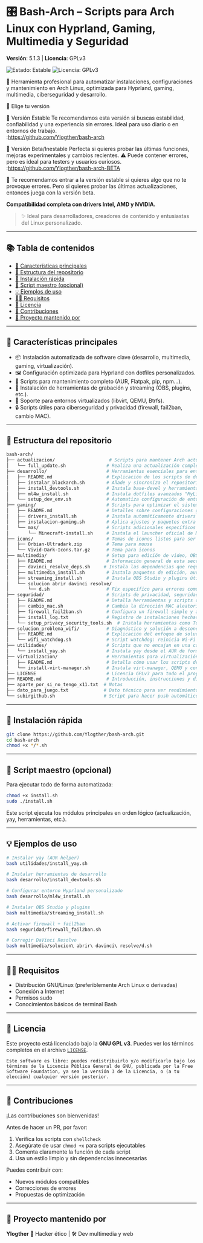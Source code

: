 # 🎛️ Bash-Arch – Scripts para Arch Linux con Hyprland, Gaming, Multimedia y Seguridad

**Versión**: 5.1.3 | **Licencia**: GPLv3  
<p align="left">
  <img src="https://img.shields.io/badge/estado-estable-brightgreen" alt="Estado: Estable" />
  <img src="https://img.shields.io/github/license/Ylogther/bash-arch?color=blue" alt="Licencia: GPLv3" />
</p>

🔧 Herramienta profesional para automatizar instalaciones, configuraciones y mantenimiento en Arch Linux, optimizada para Hyprland, gaming, multimedia, ciberseguridad y desarrollo.

🧭 Elige tu versión

🔹 Versión Estable
Te recomendamos esta versión si buscas estabilidad, confiabilidad y una experiencia sin errores. Ideal para uso diario o en entornos de trabajo.       
:https://github.com/Ylogther/bash-arch

🔸 Versión Beta/Inestable
Perfecta si quieres probar las últimas funciones, mejoras experimentales y cambios recientes. ⚠️ Puede contener errores, pero es ideal para testers y usuarios curiosos.
:https://github.com/Ylogther/bash-arch-BETA

🎯 Te recomendamos entrar a la versión estable si quieres algo que no te provoque errores. Pero si quieres probar las últimas actualizaciones, entonces juega con la versión beta.



**Compatibilidad completa con drivers Intel, AMD y NVIDIA.**

> ✨ Ideal para desarrolladores, creadores de contenido y entusiastas del Linux personalizado.

---

## 📚 Tabla de contenidos

- [🧰 Características principales](#-características-principales)
- [📂 Estructura del repositorio](#-estructura-del-repositorio)
- [🚀 Instalación rápida](#-instalación-rápida)
- [🧪 Script maestro (opcional)](#-script-maestro-opcional)
- [💡 Ejemplos de uso](#-ejemplos-de-uso)
- [🧑‍💻 Requisitos](#-requisitos)
- [📖 Licencia](#-licencia)
- [🤝 Contribuciones](#-contribuciones)
- [🎥 Proyecto mantenido por](#-proyecto-mantenido-por)

---

## 🧰 Características principales

- 📦 Instalación automatizada de software clave (desarrollo, multimedia, gaming, virtualización).
- 🖼️ Configuración optimizada para Hyprland con dotfiles personalizados.
- 🔧 Scripts para mantenimiento completo (AUR, Flatpak, pip, npm...).
- 🎥 Instalación de herramientas de grabación y streaming (OBS, plugins, etc.).
- 🧪 Soporte para entornos virtualizados (libvirt, QEMU, Btrfs).
- 🔒 Scripts útiles para ciberseguridad y privacidad (firewall, fail2ban, cambio MAC).

---

## 📂 Estructura del repositorio

```bash
bash-arch/
├── actualizacion/                    # Scripts para mantener Arch actualizado correctamente
│   └── full_update.sh               # Realiza una actualización completa: sistema + AUR + limpieza
├── desarrollo/                      # Herramientas esenciales para entornos de desarrollo
│   ├── README.md                    # Explicación de los scripts de desarrollo
│   ├── instalar_blackarch.sh        # Añade y sincroniza el repositorio BlackArch para pentesting
│   ├── install_devtools.sh          # Instala base-devel y herramientas de desarrollo estándar
│   ├── ml4w_install.sh              # Instala dotfiles avanzados "MyLinuxForWork" para Hyprland
│   └── setup_dev_env.sh             # Automatiza configuración de entorno dev general (git, zsh, etc.)
├── gaming/                          # Scripts para optimizar el sistema para juegos
│   ├── README.md                    # Detalles sobre configuraciones gaming incluidas
│   ├── drivers_install.sh           # Instala automáticamente drivers NVIDIA, AMD o Intel según hardware
│   ├── instalacion-gaming.sh        # Aplica ajustes y paquetes extra para gaming (gamemode, mangohud, etc.)
│   └── mas/                         # Scripts adicionales específicos para juegos
│       └── Minecraft-install.sh     # Instala el launcher oficial de Minecraft desde el AUR
├── icons/                           # Temas de iconos listos para ser instalados
│   ├── Orbian-Ultradark.zip         # Tema para mouse
│   └── Vivid-Dark-Icons.tar.gz      # Tema para iconos
├── multimedia/                      # Setup para edición de video, OBS y multimedia en general
│   ├── README.md                    # Información general de esta sección
│   ├── davinci_resolve_deps.sh     # Instala las dependencias que requiere DaVinci Resolve en Arch
│   ├── multimedia_install.sh        # Instala paquetes de edición, audio y video (Kdenlive, Audacity, etc.)
│   ├── streaming_install.sh         # Instala OBS Studio y plugins útiles para streamers
│   └── solucion abrir davinci resolve/
│       └── d.sh                     # Fix específico para errores comunes al lanzar DaVinci
├── seguridad/                       # Scripts de privacidad, seguridad y protección de red
│   ├── README.md                    # Detalla herramientas y scripts de esta categoría
│   ├── cambio_mac.sh                # Cambia la dirección MAC aleatoriamente o manualmente
│   ├── firewall_fail2ban.sh         # Configura un firewall simple y activa fail2ban
│   ├── install_log.txt              # Registro de instalaciones hechas (útil para auditoría)
│   └── setup_privacy_security_tools.sh  # Instala herramientas como Tor, ufw, dnscrypt, etc.
├── solucion_problema_wifi/          # Diagnóstico y solución a desconexiones Wi-Fi en Arch
│   ├── README.md                    # Explicación del enfoque de solución
│   └── wifi_watchdog.sh             # Script watchdog: reinicia Wi-Fi si detecta caída de red
├── utilidades/                      # Scripts que no encajan en una categoría específica
│   └── install_yay.sh               # Instala yay desde el AUR de forma segura y limpia
├── virtualizacion/                  # Herramientas para virtualización con virt-manager y QEMU
│   ├── README.md                    # Detalla cómo usar los scripts de esta carpeta
│   └── install-virt-manager.sh      # Instala virt-manager, QEMU y configura libvirtd correctamente
├── LICENSE                          # Licencia GPLv3 para todo el proyecto
├── README.md                        # Introducción, instrucciones y diagrama del repositorio
├── aparte_por_si_no_tengo_x11.txt  # Notas 
├── dato_para_juego.txt             # Dato técnico para ver rendimiento de un juego
└── subirgithub.sh                  # Script para hacer push automático del proyecto a GitHub


````

---

## 🚀 Instalación rápida

```bash
git clone https://github.com/Ylogther/bash-arch.git
cd bash-arch
chmod +x */*.sh
```

---

## 🧪 Script maestro (opcional)

Para ejecutar todo de forma automatizada:

```bash
chmod +x install.sh
sudo ./install.sh
```

Este script ejecuta los módulos principales en orden lógico (actualización, yay, herramientas, etc.).

---

## 💡 Ejemplos de uso

```bash
# Instalar yay (AUR helper)
bash utilidades/install_yay.sh

# Instalar herramientas de desarrollo
bash desarrollo/install_devtools.sh

# Configurar entorno Hyprland personalizado
bash desarrollo/ml4w_install.sh

# Instalar OBS Studio y plugins
bash multimedia/streaming_install.sh

# Activar firewall + fail2ban
bash seguridad/firewall_fail2ban.sh

# Corregir DaVinci Resolve
bash multimedia/solucion\ abrir\ davinci\ resolve/d.sh
```

---

## 🧑‍💻 Requisitos

* Distribución GNU/Linux (preferiblemente Arch Linux o derivadas)
* Conexión a Internet
* Permisos sudo
* Conocimientos básicos de terminal Bash

---

## 📖 Licencia

Este proyecto está licenciado bajo la **GNU GPL v3**. Puedes ver los términos completos en el archivo [`LICENSE`](LICENSE).

```
Este software es libre: puedes redistribuirlo y/o modificarlo bajo los términos de la Licencia Pública General de GNU, publicada por la Free Software Foundation, ya sea la versión 3 de la Licencia, o (a tu elección) cualquier versión posterior.
```

---

## 🤝 Contribuciones

¡Las contribuciones son bienvenidas!

Antes de hacer un PR, por favor:

1. Verifica los scripts con `shellcheck`
2. Asegúrate de usar `chmod +x` para scripts ejecutables
3. Comenta claramente la función de cada script
4. Usa un estilo limpio y sin dependencias innecesarias

Puedes contribuir con:

* Nuevos módulos compatibles
* Correcciones de errores
* Propuestas de optimización

---

## 🎥 Proyecto mantenido por

**Ylogther**
🧠 Hacker ético | 🛠️ Dev multimedia y web